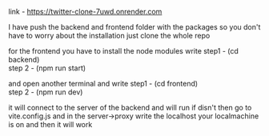 link - https://twitter-clone-7uwd.onrender.com



I have push the backend and frontend folder with the packages so you don't have to worry about the installation just clone the whole repo 

for the frontend you have to install the node modules
write 
step1 - (cd backend)  
step 2 - (npm run start)

and open another terminal and write 
step1 - (cd frontend)  
step 2 - (npm run dev)

it will connect to the server of the backend and will run if disn't then go to vite.config.js
and in the server->proxy write the localhost your localmachine is on and then it will work 



